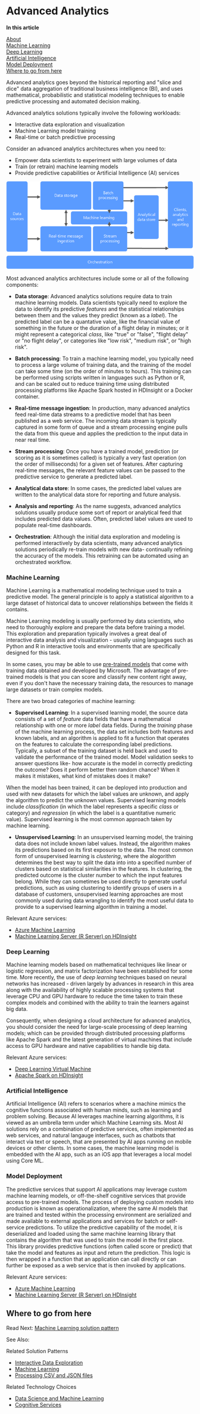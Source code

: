 # Advanced Analytics

**In this article**

[About]()  
[Machine Learning](#machinelearning)  
[Deep Learning](#deeplearning)  
[Artificial Intelligence](#ai)  
[Model Deployment](#operationalization)   
[Where to go from here](#wheretogo)  


<a name="about"></a>
Advanced analytics goes beyond the historical reporting and "slice and dice" data aggregation of traditional business intelligence (BI), and uses mathematical, probabilistic and statistical modeling techniques to enable predictive processing and automated decision making.

Advanced analytics solutions typically involve the following workloads:

* Interactive data exploration and visualization
* Machine Learning model training
* Real-time or batch predictive processing

Consider an advanced analytics architectures when you need to:

* Empower data scientists to experiment with large volumes of data
* Train (or retrain) machine learning models
* Provide predictive capabilities or Artificial Intelligence (AI) services

![Overall data pipeline with Machine Learning diagram](./images/data-pipeline-ml.png)

Most advanced analytics architectures include some or all of the following components:

* **Data storage**: Advanced analytics solutions require data to train machine learning models. Data scientists typically need to explore the data to identify its predictive *features* and the statistical relationships between them and the values they predict (known as a *label*). The predicted label can be a quantative value, like the financial value of something in the future or the duration of a flight delay in minutes; or it might represent a categorical *class*, like "true" or "false", "flight delay" or "no flight delay", or categories like "low risk", "medium risk", or "high risk". 

* **Batch processing**: To train a machine learning model, you typically need to process a large volume of training data, and the training of the model can take some time (on the order of minutes to hours). This training can be performed using scripts written in languages such as Python or R, and can be scaled out to reduce training time using distributed processing platforms like Apache Spark hosted in HDInsight or a Docker container.

* **Real-time message ingestion**: In production, many advanced analytics feed real-time data streams to a predictive model that has been published as a web service. The incoming data stream is typically captured in some form of queue and a stream processing engine pulls the data from this queue and applies the prediction to the input data in near real time.  

* **Stream processing**: Once you have a trained model, prediction (or scoring as it is sometimes called) is typically a very fast operation (on the order of milliseconds) for a given set of features.  After capturing real-time messages, the relevant feature values can be passed to the predictive service to generate a predicted label.

* **Analytical data store**: In some cases, the predicted label values are written to the analytical data store for reporting and future analysis.

* **Analysis and reporting**: As the name suggests, advanced analytics solutions usually produce some sort of report or analytical feed that includes predicted data values. Often, predicted label values are used to populate real-time dashboards.

* **Orchestration**: Although the initial data exploration and modeling is performed interactively by data scientists, many advanced analytics solutions periodically re-train models with new data- continually refining the accuracy of the models. This retraining can be automated using an orchestrated workflow.

### <a name="machinelearning"></a> Machine Learning
Machine Learning is a mathematical modeling technique used to train a predictive model. The general principle is to apply a statistical algorithm to a large dataset of historical data to uncover relationships between the fields it contains.

Machine Learning modeling is usually performed by data scientists, who need to thoroughly explore and prepare the data before training a model. This exploration and preparation typically involves a great deal of interactive data analysis and visualization - usually using languages such as Python and R in interactive tools and environments that are specifically designed for this task.

In some cases, you may be able to use [pre-trained models](https://docs.microsoft.com/machine-learning-server/install/microsoftml-install-pretrained-models) that come with training data obtained and developed by Microsoft. The advantage of pre-trained models is that you can score and classify new content right away, even if you don't have the necessary training data, the resources to manage large datasets or train complex models.

There are two broad categories of machine learning:

* **Supervised Learning**: In a supervised learning model, the source data consists of a set of *feature* data fields that have a mathematical relationship with one or more *label* data fields. During the *training* phase of the machine learning process, the data set includes both features and known labels, and an algorithm is applied to fit a function that operates on the features to calculate the corresponding label predictions. Typically, a subset of the training dataset is held back and used to validate the performance of the trained model. Model validation seeks to answer questions like- how accurate is the model in correctly predicting the outcome? Does it perform better then random chance? When it makes it mistakes, what kind of mistakes does it make? 

When the model has been trained, it can be deployed into production and used with new datasets for which the label values are unknown, and apply the algorithm to predict the unknown values. Supervised learning models include *classification* (in which the label represents a specific *class* or category) and *regression* (in which the label is a quantitative numeric value). Supervised learning is the most common approach taken by machine learning. 

* **Unsupervised Learning**: In an unsupervised learning model, the training data does not include known label values. Instead, the algorithm makes its predictions based on its first exposure to the data. The most common form of unsupervised learning is *clustering*, where the alogorithm determines the best way to split the data into into a specified number of clusters based on statistical similarities in the features. In clustering, the predicted outcome is the cluster number to which the input features belong. While they can sometimes be used directly to generate useful predictions, such as using clustering to identify groups of users in a database of customers, unsupervised learning approaches are most commonly used during data wrangling to identify the most useful data to provide to a supervised learning algorithm in training a model.  

Relevant Azure services:

- [Azure Machine Learning](https://docs.microsoft.com/azure/machine-learning/)
- [Machine Learning Server (R Server) on HDInsight](https://docs.microsoft.com/azure/hdinsight/r-server/r-server-overview)

### <a name="deeplearning"></a> Deep Learning

Machine learning models based on mathematical techniques like linear or logistic regression, and matrix factorization have been established for some time. More recently, the use of *deep learning* techniques based on neural networks has increased - driven largely by advances in research in this area along with the availability of highly scalable processing systems that leverage CPU and GPU hardware to reduce the time taken to train these complex models and combined with the ability to train the learners against big data.

Consequently, when designing a cloud architecture for advanced analytics, you should consider the need for large-scale processing of deep learning models; which can be provided through distributed processing platforms like Apache Spark and the latest generation of virtual machines that include access to GPU hardware and native capabilities to handle big data.

Relevant Azure services:

- [Deep Learning Virtual Machine](https://docs.microsoft.com/azure/machine-learning/data-science-virtual-machine/deep-learning-dsvm-overview)
- [Apache Spark on HDInsight](https://docs.microsoft.com/azure/hdinsight/spark/apache-spark-overview)

### <a name="ai"></a> Artificial Intelligence

Artificial Intelligence (AI) refers to scenarios where a machine mimics the cognitive functions associated with human minds, such as learning and problem solving. Because AI leverages machine learning algorithms, it is viewed as an umbrella term under which Machine Learning sits. Most AI solutions rely on a combination of predictive services, often implemented as web services, and natural langauge interfaces, such as chatbots that interact via text or speech, that are presented by AI apps running on mobile devices or other clients. In some cases, the machine learning model is embedded with the AI app, such as an iOS app that leverages a local model using Core ML.  

### <a name="operationalization"></a> Model Deployment
The predictive services that support AI applications may leverage custom machine learning models, or off-the-shelf cognitive services that provide access to pre-trained models. The process of deploying custom models into production is known as operationalization, where the same AI models that are trained and tested within the processing environment are serialized and made available to external applications and services for batch or self-service predictions. To utilize the predictive capability of the model, it is deserialized and loaded using the same machine learning library that contains the algorithm that was used to train the model in the first place. This library provides predictive functions (often called score or predict) that take the model and features as input and return the prediction. This logic is then wrapped in a function that an application can call directly or can further be exposed as a web service that is then invoked by applications. 


Relevant Azure services:

- [Azure Machine Learning](https://docs.microsoft.com/azure/machine-learning/)
- [Machine Learning Server (R Server) on HDInsight](https://docs.microsoft.com/azure/hdinsight/r-server/r-server-overview)

## <a name="wheretogo"></a>Where to go from here

Read Next: [Machine Learning solution pattern](../solution-patterns/machine-learning.md)

See Also:

Related Solution Patterns
- [Interactive Data Exploration](../solution-patterns/interactive-data-exploration.md)
- [Machine Learning](../solution-patterns/machine-learning.md)
- [Processing CSV and JSON files](../solution-patterns/processing-csv-and-json-files.md)

Related Technology Choices
- [Data Science and Machine Learning](../technology-choices/data-science-and-machine-learning.md)
- [Cognitive Services](../technology-choices/cognitive-services.md)

